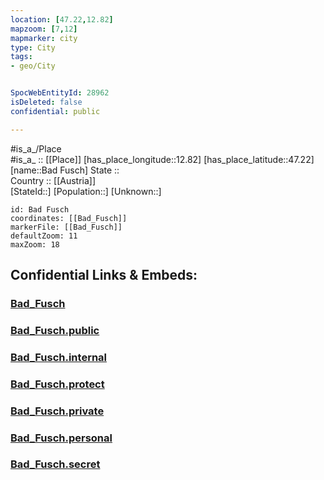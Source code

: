 ```yaml
---
location: [47.22,12.82] 
mapzoom: [7,12] 
mapmarker: city 
type: City
tags:
- geo/City


SpocWebEntityId: 28962
isDeleted: false
confidential: public

---
```

#is_a_/Place  
#is_a_ :: [[Place]] 
[has_place_longitude::12.82] 
[has_place_latitude::47.22] 
[name::Bad Fusch] 
State ::  
Country :: [[Austria]]  
[StateId::] 
[Population::] 
[Unknown::] 


```leaflet
id: Bad Fusch
coordinates: [[Bad_Fusch]] 
markerFile: [[Bad_Fusch]] 
defaultZoom: 11 
maxZoom: 18
```


## Confidential Links & Embeds: 

### [Bad_Fusch](/_Standards/Earth/Continent/Europe/Europe~Central/Austria/Austrias_States/Salzburg,State/City/Bad_Fusch.md) 

### [Bad_Fusch.public](/_public/Earth/Continent/Europe/Europe~Central/Austria/Austrias_States/Salzburg,State/City/Bad_Fusch.public.md) 

### [Bad_Fusch.internal](/_internal/Earth/Continent/Europe/Europe~Central/Austria/Austrias_States/Salzburg,State/City/Bad_Fusch.internal.md) 

### [Bad_Fusch.protect](/_protect/Earth/Continent/Europe/Europe~Central/Austria/Austrias_States/Salzburg,State/City/Bad_Fusch.protect.md) 

### [Bad_Fusch.private](/_private/Earth/Continent/Europe/Europe~Central/Austria/Austrias_States/Salzburg,State/City/Bad_Fusch.private.md) 

### [Bad_Fusch.personal](/_personal/Earth/Continent/Europe/Europe~Central/Austria/Austrias_States/Salzburg,State/City/Bad_Fusch.personal.md) 

### [Bad_Fusch.secret](/_secret/Earth/Continent/Europe/Europe~Central/Austria/Austrias_States/Salzburg,State/City/Bad_Fusch.secret.md)

